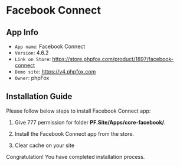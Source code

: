 # Facebook Connect

## App Info

- `App name`: Facebook Connect
- `Version`: 4.6.2
- `Link on Store`: https://store.phpfox.com/product/1897/facebook-connect
- `Demo site`: https://v4.phpfox.com
- `Owner`: phpFox

## Installation Guide

Please follow below steps to install Facebook Connect app:

1. Give 777 permission for folder **PF.Site/Apps/core-facebook/**.

2. Install the Facebook Connect app from the store.

3. Clear cache on your site

Congratulation! You have completed installation process.